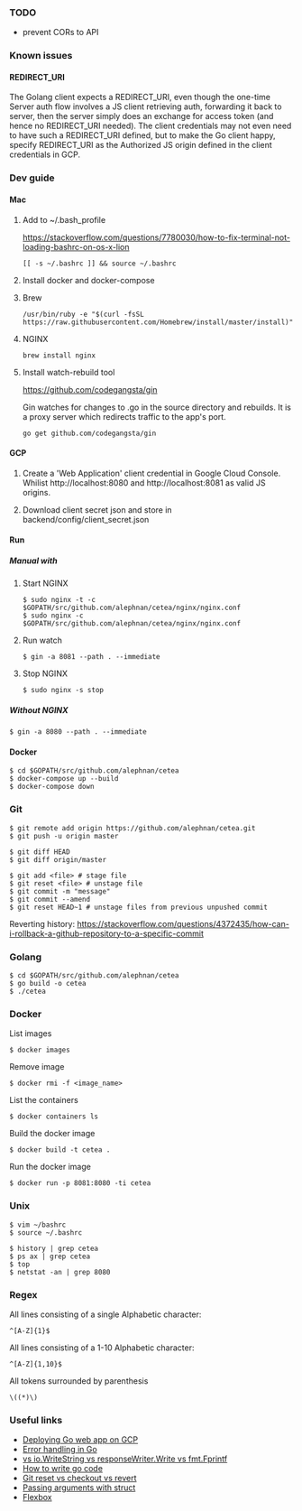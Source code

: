 ### TODO

- prevent CORs to API

### Known issues

#### REDIRECT_URI
The Golang client expects a REDIRECT_URI, even though the
one-time Server auth flow involves a JS client retrieving auth, forwarding it
back to server, then the server simply does an exchange for access token
(and hence no REDIRECT_URI needed). The client credentials may not even need
to have such a REDIRECT_URI defined, but to make the Go client happy,
specify REDIRECT_URI as the Authorized JS origin defined in the client
credentials in GCP.

### Dev guide

#### Mac

1. Add to ~/.bash_profile

    https://stackoverflow.com/questions/7780030/how-to-fix-terminal-not-loading-bashrc-on-os-x-lion
    ```
    [[ -s ~/.bashrc ]] && source ~/.bashrc
    ```

2. Install docker and docker-compose

3. Brew

    ```
    /usr/bin/ruby -e "$(curl -fsSL https://raw.githubusercontent.com/Homebrew/install/master/install)"
    ```

4. NGINX

    ```
    brew install nginx
    ```

5. Install watch-rebuild tool

    https://github.com/codegangsta/gin

    Gin watches for changes to .go in the source directory and rebuilds.
    It is a proxy server which redirects traffic to the app's port.

    ```
    go get github.com/codegangsta/gin
    ```

#### GCP

1. Create a 'Web Application' client credential in Google Cloud Console.
   Whilist http://localhost:8080 and http://localhost:8081 as valid JS
   origins.

2. Download client secret json and store in backend/config/client_secret.json

#### Run

##### Manual with
1. Start NGINX

    ```
    $ sudo nginx -t -c $GOPATH/src/github.com/alephnan/cetea/nginx/nginx.conf
    $ sudo nginx -c $GOPATH/src/github.com/alephnan/cetea/nginx/nginx.conf
    ```

2. Run watch

    ```
    $ gin -a 8081 --path . --immediate
    ```

3. Stop NGINX
    ```
    $ sudo nginx -s stop
    ```

##### Without NGINX

```
$ gin -a 8080 --path . --immediate
```

#### Docker

```
$ cd $GOPATH/src/github.com/alephnan/cetea
$ docker-compose up --build
$ docker-compose down
```
### Git

```
$ git remote add origin https://github.com/alephnan/cetea.git
$ git push -u origin master
```

```
$ git diff HEAD
$ git diff origin/master
```

```
$ git add <file> # stage file
$ git reset <file> # unstage file
$ git commit -m "message"
$ git commit --amend
$ git reset HEAD~1 # unstage files from previous unpushed commit
```

Reverting history:
https://stackoverflow.com/questions/4372435/how-can-i-rollback-a-github-repository-to-a-specific-commit

### Golang
```
$ cd $GOPATH/src/github.com/alephnan/cetea
$ go build -o cetea
$ ./cetea
```

### Docker

List images
```
$ docker images
```

Remove image
```
$ docker rmi -f <image_name>
```

List the containers
```
$ docker containers ls
```

Build the docker image
```
$ docker build -t cetea .
```

Run the docker image
```
$ docker run -p 8081:8080 -ti cetea
```

### Unix

```
$ vim ~/bashrc
$ source ~/.bashrc
```

```
$ history | grep cetea
$ ps ax | grep cetea
$ top
$ netstat -an | grep 8080
```

### Regex

All lines consisting of a single Alphabetic character:

`^[A-Z]{1}$`

All lines consisting of a 1-10 Alphabetic character:

`^[A-Z]{1,10}$`

All tokens surrounded by parenthesis

`\((*)\)`


### Useful links

*  [Deploying Go web app on GCP](https://medium.com/martinomburajr/building-a-go-web-app-from-scratch-to-deploying-on-google-cloud-part-0-intro-a6bf26972ce5)
*  [Error handling in Go](https://blog.golang.org/error-handling-and-go)
*  [vs io.WriteString vs responseWriter.Write vs fmt.Fprintf](https://stackoverflow.com/questions/37863374/whats-the-difference-between-responsewriter-write-and-io-writestring)
*  [How to write go code](https://golang.org/doc/code.html)
*  [Git reset vs checkout vs revert](https://www.atlassian.com/git/tutorials/resetting-checking-out-and-reverting)
*  [Passing arguments with struct](https://stackoverflow.com/questions/26211954/how-do-i-pass-arguments-to-my-handler)
*  [Flexbox](https://www.quackit.com/html/templates/css_flexbox_templates.cfm)